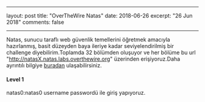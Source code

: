 
---
layout: post
title: "OverTheWire Natas"
date: 2018-06-26
excerpt: "26 Jun 2018"
comments: false

---
Natas, sunucu taraflı web güvenlik temellerini öğretmek amacıyla hazırlanmış, basit düzeyden baya ileriye kadar seviyelendirilmiş bir challenge diyebilirim.Toplamda 32 bölümden oluşuyor ve her bölüme bu url "http://natasX.natas.labs.overthewire.org" üzerinden erişiyoruz.Daha ayrıntılı bilgiye [buradan](http://overthewire.org/wargames/natas/) ulaşabilirsiniz.

#### Level 1
natas0:natas0 username passwordü ile giriş yapıyoruz.
